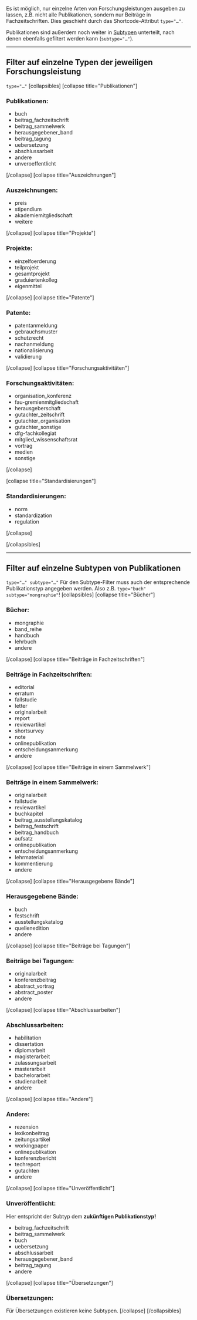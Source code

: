 Es ist möglich, nur einzelne Arten von Forschungsleistungen ausgeben zu lassen, z.B. nicht alle Publikationen, sondern nur Beiträge in Fachzeitschriften. Dies geschieht durch das Shortcode-Attribut <code>type="…"</code>.

Publikationen sind außerdem noch weiter in <a href="#subtypen">Subtypen</a> unterteilt, nach denen ebenfalls gefiltert werden kann (<code>subtype="…"</code>).

<hr />

<h2>Filter auf einzelne Typen der jeweiligen Forschungsleistung</h2>
<code>type="…"</code>
[collapsibles]
[collapse title="Publikationen"]
<h3>Publikationen:</h3>
<ul>
 	<li>buch</li>
 	<li>beitrag_fachzeitschrift</li>
 	<li>beitrag_sammelwerk</li>
 	<li>herausgegebener_band</li>
 	<li>beitrag_tagung</li>
 	<li>uebersetzung</li>
 	<li>abschlussarbeit</li>
 	<li>andere</li>
 	<li>unveroeffentlicht</li>
</ul>
[/collapse]
[collapse title="Auszeichnungen"]
<h3>Auszeichnungen:</h3>
<ul>
 	<li>preis</li>
 	<li>stipendium</li>
 	<li>akademiemitgliedschaft</li>
 	<li>weitere</li>
</ul>
[/collapse]
[collapse title="Projekte"]
<h3>Projekte:</h3>
<ul>
 	<li>einzelfoerderung</li>
 	<li>teilprojekt</li>
 	<li>gesamtprojekt</li>
 	<li>graduiertenkolleg</li>
 	<li>eigenmittel</li>
</ul>
[/collapse]
[collapse title="Patente"]
<h3>Patente:</h3>
<ul>
 	<li>patentanmeldung</li>
 	<li>gebrauchsmuster</li>
 	<li>schutzrecht</li>
 	<li>nachanmeldung</li>
 	<li>nationalisierung</li>
 	<li>validierung</li>
</ul>
[/collapse]
[collapse title="Forschungsaktivitäten"]
<h3>Forschungsaktivitäten:</h3>
<ul>
 	<li>organisation_konferenz</li>
 	<li>fau-gremienmitgliedschaft</li>
 	<li>herausgeberschaft</li>
 	<li>gutachter_zeitschrift</li>
 	<li>gutachter_organisation</li>
 	<li>gutachter_sonstige</li>
 	<li>dfg-fachkollegiat</li>
 	<li>mitglied_wissenschaftsrat</li>
 	<li>vortrag</li>
 	<li>medien</li>
 	<li>sonstige</li>
</ul>
[/collapse]

[collapse title="Standardisierungen"]
<h3>Standardisierungen:</h3>
<ul>
 	<li>norm</li>
 	<li>standardization</li>
 	<li>regulation</li>
</ul>
[/collapse]

[/collapsibles]

<hr />

<h2><a id="subtypen"></a>Filter auf einzelne Subtypen von Publikationen</h2>
<code>type="…" subtype="…"</code>
Für den Subtype-Filter muss auch der entsprechende Publikationstyp angegeben werden. Also z.B. <code>type="buch" subtype="mongraphie"</code>!
[collapsibles]
[collapse title="Bücher"]
<h3>Bücher:</h3>
<ul>
 	<li>mongraphie</li>
 	<li>band_reihe</li>
 	<li>handbuch</li>
 	<li>lehrbuch</li>
 	<li>andere</li>
</ul>
[/collapse]
[collapse title="Beiträge in Fachzeitschriften"]
<h3>Beiträge in Fachzeitschriften:</h3>
<ul>
 	<li>editorial</li>
 	<li>erratum</li>
 	<li>fallstudie</li>
 	<li>letter</li>
 	<li>originalarbeit</li>
 	<li>report</li>
 	<li>reviewartikel</li>
 	<li>shortsurvey</li>
 	<li>note</li>
 	<li>onlinepublikation</li>
 	<li>entscheidungsanmerkung</li>
 	<li>andere</li>
</ul>
[/collapse]
[collapse title="Beiträge in einem Sammelwerk"]
<h3>Beiträge in einem Sammelwerk:</h3>
<ul>
 	<li>originalarbeit</li>
 	<li>fallstudie</li>
 	<li>reviewartikel</li>
 	<li>buchkapitel</li>
 	<li>beitrag_ausstellungskatalog</li>
 	<li>beitrag_festschrift</li>
 	<li>beitrag_handbuch</li>
 	<li>aufsatz</li>
 	<li>onlinepublikation</li>
 	<li>entscheidungsanmerkung</li>
 	<li>lehrmaterial</li>
 	<li>kommentierung</li>
 	<li>andere</li>
</ul>
[/collapse]
[collapse title="Herausgegebene Bände"]
<h3>Herausgegebene Bände:</h3>
<ul>
 	<li>buch</li>
 	<li>festschrift</li>
 	<li>ausstellungskatalog</li>
 	<li>quellenedition</li>
 	<li>andere</li>
</ul>
[/collapse]
[collapse title="Beiträge bei Tagungen"]
<h3>Beiträge bei Tagungen:</h3>
<ul>
 	<li>originalarbeit</li>
 	<li>konferenzbeitrag</li>
 	<li>abstract_vortrag</li>
 	<li>abstract_poster</li>
 	<li>andere</li>
</ul>
[/collapse]
[collapse title="Abschlussarbeiten"]
<h3>Abschlussarbeiten:</h3>
<ul>
 	<li>habilitation</li>
 	<li>dissertation</li>
 	<li>diplomarbeit</li>
 	<li>magisterarbeit</li>
 	<li>zulassungsarbeit</li>
 	<li>masterarbeit</li>
 	<li>bachelorarbeit</li>
 	<li>studienarbeit</li>
 	<li>andere</li>
</ul>
[/collapse]
[collapse title="Andere"]
<h3>Andere:</h3>
<ul>
 	<li>rezension</li>
 	<li>lexikonbeitrag</li>
 	<li>zeitungsartikel</li>
 	<li>workingpaper</li>
 	<li>onlinepublikation</li>
 	<li>konferenzbericht</li>
 	<li>techreport</li>
 	<li>gutachten</li>
 	<li>andere</li>
</ul>
[/collapse]
[collapse title="Unveröffentlicht"]
<h3>Unveröffentlicht:</h3>
Hier entspricht der Subtyp dem <strong>zukünftigen Publikationstyp!</strong>
<ul>
 	<li>beitrag_fachzeitschrift</li>
 	<li>beitrag_sammelwerk</li>
 	<li>buch</li>
 	<li>uebersetzung</li>
 	<li>abschlussarbeit</li>
 	<li>herausgegebener_band</li>
 	<li>beitrag_tagung</li>
 	<li>andere</li>
</ul>
[/collapse]
[collapse title="Übersetzungen"]
<h3>Übersetzungen:</h3>
Für Übersetzungen existieren keine Subtypen.
[/collapse]
[/collapsibles]